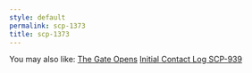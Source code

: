 ```yaml
---
style: default
permalink: scp-1373
title: scp-1373
---
```

You may also like:
[The Gate Opens](http://scp-wiki.net/the-gate-opens)
[Initial Contact Log SCP-939](http://scp-wiki.net/initial-contact-log-scp-939)